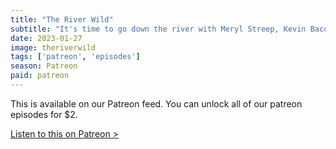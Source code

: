 ```yaml
---
title: "The River Wild"
subtitle: "It's time to go down the river with Meryl Streep, Kevin Bacon, David Strathairn, John C Reilly and that kid from Jurassic Park. Fast forward the first 10 minutes or so if you don't want to hear Rob's locker room story."
date: 2023-01-27
image: theriverwild
tags: ['patreon', 'episodes']
season: Patreon
paid: patreon
---
```

<div class="callout patreon">
This is available on our Patreon feed. You can unlock all of our patreon episodes for $2.

<a class="button" href="https://www.patreon.com/posts/77834613">Listen to this on Patreon &gt;</a>
</div>